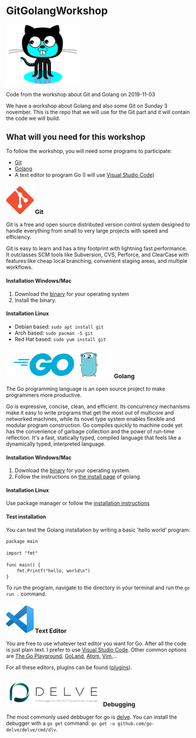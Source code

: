 # GitGolangWorkshop

<img src="https://github.com/Brixel/GitGolangWorkshop/raw/master/.github/git-go.png" alt="Golang Github image" width="200" />

Code from the workshop about Git and Golang on 2019-11-03

We have a workshop about Golang and also some Git on Sunday 3 november.
This is the repo that we will use for the Git part and it will contain the code we will build.

## What will you need for this workshop

To follow the workshop, you will need some programs to participate:

- [Git](https://git-scm.com/downloads)
- [Golang](https://golang.org/dl/)
- A text editor to program Go (I will use [Visual Studio Code](https://code.visualstudio.com/download))

### <img src="https://github.com/Brixel/GitGolangWorkshop/raw/master/.github/git.png" alt="Golang Github image" height="75" /> Git 

Git is a free and open source distributed version control system designed to handle everything from
small to very large projects with speed and efficiency.

Git is easy to learn and has a tiny footprint with lightning fast performance. It outclasses SCM tools
like Subversion, CVS, Perforce, and ClearCase with features like cheap local branching, convenient
staging areas, and multiple workflows.

#### Installation Windows/Mac

1. Download the [binary](https://git-scm.com/downloads) for your operating system
2. Install the binary.

#### Installation Linux

- Debian based: `sudo apt install git`
- Arch based: `sudo pacman -S git`
- Red Hat based: `sudo yum install git`



### <img src="https://github.com/Brixel/GitGolangWorkshop/raw/master/.github/golang-gopher.png" alt="Golang image" height="75" /> Golang

The Go programming language is an open source project to make programmers more productive.

Go is expressive, concise, clean, and efficient. Its concurrency mechanisms make it easy to write
programs that get the most out of multicore and networked machines, while its novel type system
enables flexible and modular program construction. Go compiles quickly to machine code yet has
the convenience of garbage collection and the power of run-time reflection. It's a fast, statically
typed, compiled language that feels like a dynamically typed, interpreted language.

#### Installation Windows/Mac

1. Download the [binary](https://golang.org/dl/) for your operating system.
2. Follow the instructions on [the install page](https://golang.org/doc/install) of golang.

#### Installation Linux

Use package manager or follow the [installation instructions](https://golang.org/doc/install)

#### Test installation

You can test the Golang installation by writing a basic 'hello world' program:

``` golang
package main

import "fmt"

func main() {
    fmt.Printf("hello, world\n")
}
```

To run the program, navigate to the directory in your terminal and run the `go run .` command.

### <img src="https://github.com/Brixel/GitGolangWorkshop/raw/master/.github/vs-code.png" alt="VS code image" height="75" /> Text Editor

You are free to use whatever text editor you want for Go. After all the code is just plain text.
I prefer to use [Visual Studio Code](https://code.visualstudio.com/). Other common options are
[The Go Playground](https://play.golang.org/), [GoLand](https://www.jetbrains.com/go/),
[Atom](https://ide.atom.io/), [Vim](https://www.vim.org/),...

For all these editors, plugins can be found ([plugins](https://golang.org/doc/editors.html)).

### <img src="https://github.com/Brixel/GitGolangWorkshop/raw/master/.github/delve.png" alt="Golang Github image" height="75" /> Debugging

The most commonly used debbuger for go is [delve](https://github.com/go-delve/delve). You can
install the debugger with a `go get` command: `go get -u github.com/go-delve/delve/cmd/dlv`.
